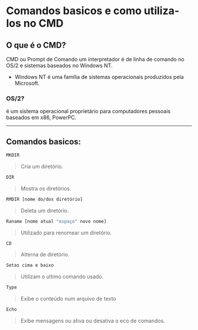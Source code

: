 # Comandos basicos e como utiliza-los no CMD

## O que é o CMD?

CMD ou Prompt de Comando um interpretador é de linha de comando no OS/2 e sistemas baseados no Windows NT.


- Windows NT é uma família de sistemas operacionais produzidos pela Microsoft.

### OS/2?

é um sistema operacional proprietário para computadores pessoais baseados em x86, PowerPC.

---

## Comandos basicos:

```bash
MKDIR
```
> Cria um diretório.

```bash
DIR
```
> Mostra os diretórios.

```bash
RMDIR [nome do/dos diretório]
```
> Deleta um diretório.

```bash
Raname [nome atual "espaço" novo nome]
```
> Utilizado para renomear um diretório.

```bash
CD
```
> Alterna de diretório.

```bash
Setas cima e baixo
```
> Utilizam o ultimo comando usado.

```bash
Type
```
> Exibe o conteúdo num arquivo de texto

```bash
Echo
```
> Exibe mensagens ou ativa ou desativa o eco de comandos.
